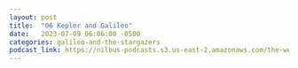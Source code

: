 ```yaml
---
layout: post
title:  "06 Kepler and Galileo"
date:   2023-07-09 06:06:00 -0500
categories: galileo-and-the-stargazers
podcast_link: https://nilbus-podcasts.s3.us-east-2.amazonaws.com/the-well-trained-mind/Galileo%20and%20the%20Stargazers/06%20Kepler%20and%20Galileo.mp3
---
```

